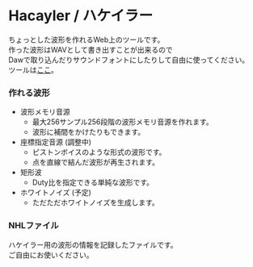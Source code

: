 # Hacayler / ハケイラー
ちょっとした波形を作れるWeb上のツールです。<br>
作った波形はWAVとして書き出すことが出来るので<br>
Dawで取り込んだりサウンドフォントにしたりして自由に使ってください。<br>
ツールは[ここ](https://0x41n.github.io/Hacayler/)。
### 作れる波形
* 波形メモリ音源
  * 最大256サンプル256段階の波形メモリ音源を作れます。
  * 波形に補間をかけたりもできます。
* 座標指定音源 (調整中)
  * ピストンボイスのような形式の波形です。
  * 点を直線で結んだ波形が再生されます。
* 矩形波
  * Duty比を指定できる単純な波形です。
* ホワイトノイズ (予定)
  * ただただホワイトノイズを生成します。
### NHLファイル
ハケイラー用の波形の情報を記録したファイルです。<br>
ご自由にお使いください。
